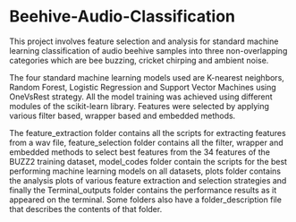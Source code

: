 # Beehive-Audio-Classification
This project involves feature selection and analysis for standard machine learning classification of audio beehive samples into three non-overlapping categories which are bee buzzing, cricket chirping and ambient noise.

The four standard machine learning models used are K-nearest neighbors, Random Forest, Logistic Regression and Support Vector Machines using OneVsRest strategy. All the model training was achieved using different modules of the scikit-learn library.
Features were selected by applying various filter based, wrapper based and embedded methods.

The feature_extraction folder contains all the scripts for extracting features from a wav file, feature_selection folder contains all the filter, wrapper and embedded methods to select best features from the 34 features of the BUZZ2 training dataset, model_codes folder contain the scripts for the best performing machine learning models on all datasets, plots folder contains the analysis plots of various feature extraction and selection strategies and finally the Terminal_outputs folder contains the performance results as it appeared on the terminal. Some folders also have a folder_description file that describes the contents of that folder.

